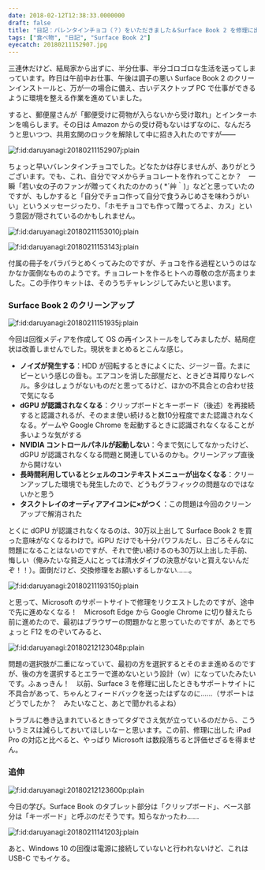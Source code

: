 ```yaml
---
date: 2018-02-12T12:38:33.0000000
draft: false
title: "日記：バレンタインチョコ（？）をいただきました＆Surface Book 2 を修理に出す決意をした"
tags: ["食べ物", "日記", "Surface Book 2"]
eyecatch: 20180211152907.jpg
---
```

<p>三連休だけど、結局家から出ずに、半分仕事、半分ゴロゴロな生活を送ってしまっています。昨日は午前中お仕事、午後は調子の悪い Surface Book 2 のクリーンインストールと、万が一の場合に備え、古いデスクトップ PC で仕事ができるように環境を整える作業を進めていました。</p><p>すると、郵便屋さんが「郵便受けに荷物が入らないから受け取れ」とインターホンを鳴らします。その日は Amazon からの受け荷もないはずなのに、なんだろうと思いつつ、共用玄関のロックを解除して中に招き入れたのですが――</p><p><span itemscope itemtype="http://schema.org/Photograph"><img src="20180211152907.jpg" alt="f:id:daruyanagi:20180211152907j:plain" title="f:id:daruyanagi:20180211152907j:plain" class="hatena-fotolife" itemprop="image"></span></p><p>ちょっと早いバレンタインチョコでした。どなたかは存じませんが、ありがとうございます。でも、これ、自分でマメからチョコレートを作れってことか？　一瞬「若い女の子のファンが贈ってくれたのかのぅ( *´艸｀)」などと思っていたのですが、もしかすると「自分でチョコ作って自分で食うみじめさを味わうがいい」というメッセージったり、「ホモチョコでも作って贈ってろよ、カス」という意図が隠されているのかもしれません。</p><p><span itemscope itemtype="http://schema.org/Photograph"><img src="20180211153010.jpg" alt="f:id:daruyanagi:20180211153010j:plain" title="f:id:daruyanagi:20180211153010j:plain" class="hatena-fotolife" itemprop="image"></span></p><p><span itemscope itemtype="http://schema.org/Photograph"><img src="20180211153143.jpg" alt="f:id:daruyanagi:20180211153143j:plain" title="f:id:daruyanagi:20180211153143j:plain" class="hatena-fotolife" itemprop="image"></span></p><p>付属の冊子をパラパラとめくってみたのですが、チョコを作る過程というのはなかなか面倒なもののようです。チョコレートを作るヒトへの尊敬の念が高まりました。この手作りキットは、そのうちチャレンジしてみたいと思います。</p>

<div class="section">
<h3>Surface Book 2 のクリーンアップ</h3>
<p><span itemscope itemtype="http://schema.org/Photograph"><img src="20180211151935.jpg" alt="f:id:daruyanagi:20180211151935j:plain" title="f:id:daruyanagi:20180211151935j:plain" class="hatena-fotolife" itemprop="image"></span></p><p>今回は回復メディアを作成して OS の再インストールをしてみましたが、結局症状は改善しませんでした。現状をまとめるとこんな感じ。</p>

<ul>
<li><b>ノイズが発生する</b>：HDD が回転するときによくにた、ジージー音。たまにピーという感じの音も。エアコンを消した部屋だと、ときどき耳障りなレベル。多少はしょうがないものだと思ってるけど、ほかの不具合との合わせ技で気になる</li>
<li><b>dGPU が認識されなくなる</b>：クリップボードとキーボード（後述）を再接続すると認識されるが、そのまま使い続けると数10分程度でまた認識されなくなる。ゲームや Google Chrome を起動するときに認識されなくなることが多いような気がする</li>
<li><b>NVIDIA コントロールパネルが起動しない</b>：今まで気にしてなかったけど、dGPU が認識されなくなる問題と関連しているのかも。クリーンアップ直後から開けない</li>
<li><b>長時間利用しているとシェルのコンテキストメニューが出なくなる</b>：クリーンアップした環境でも発生したので、どうもグラフィックの問題なのではないかと思う</li>
<li><b>タスクトレイのオーディアアイコンに×がつく</b>：この問題は今回のクリーンアップで解消された</li>
</ul><p>とくに dGPU が認識されなくなるのは、30万以上出して Surface Book 2 を買った意味がなくなるわけで。iGPU だけでも十分パワフルだし、日ごろそんなに問題になることはないのですが、それで使い続けるのも30万以上出した手前、悔しい（俺みたいな貧乏人にとっては清水ダイブの決意がないと買えないんだぞ！！）。面倒だけど、交換修理をお願いするしかない……。</p><p><span itemscope itemtype="http://schema.org/Photograph"><img src="20180211193150.jpg" alt="f:id:daruyanagi:20180211193150j:plain" title="f:id:daruyanagi:20180211193150j:plain" class="hatena-fotolife" itemprop="image"></span></p><p>と思って、Microsoft のサポートサイトで修理をリクエストしたのですが、途中で先に進めなくなる！　Microsoft Edge から Google Chrome に切り替えたら前に進めたので、最初はブラウザーの問題かなと思っていたのですが、あとでちょっと F12 をのぞいてみると、</p><p><span itemscope itemtype="http://schema.org/Photograph"><img src="20180212123048.png" alt="f:id:daruyanagi:20180212123048p:plain" title="f:id:daruyanagi:20180212123048p:plain" class="hatena-fotolife" itemprop="image"></span></p><p>問題の選択肢が二重になっていて、最初の方を選択するとそのまま進めるのですが、後の方を選択するとエラーで進めないという設計（ｗ）になっていたみたいです。ふぁっきん！　以前、Surface 3 を修理に出したときもサポートサイトに不具合があって、ちゃんとフィードバックを送ったはずなのに……（サポートはどうでしたか？　みたいなこと、あとで聞かれるよね）</p><p>トラブルに巻き込まれているときってタダでさえ気が立っているのだから、こういうミスは減らしておいてほしいなーと思います。この前、修理に出した iPad Pro の対応と比べると、やっぱり Microsoft は数段落ちると評価せざるを得ません。</p>

</div>
<div class="section">
<h3>追伸</h3>
<p><span itemscope itemtype="http://schema.org/Photograph"><img src="20180212123600.png" alt="f:id:daruyanagi:20180212123600p:plain" title="f:id:daruyanagi:20180212123600p:plain" class="hatena-fotolife" itemprop="image"></span></p><p>今日の学び。Surface Book のタブレット部分は「クリップボード」、ベース部分は「キーボード」と呼ぶのだそうです。知らなかったわ……</p><p><span itemscope itemtype="http://schema.org/Photograph"><img src="20180211141203.jpg" alt="f:id:daruyanagi:20180211141203j:plain" title="f:id:daruyanagi:20180211141203j:plain" class="hatena-fotolife" itemprop="image"></span></p><p>あと、Windows 10 の回復は電源に接続していないと行われないけど、これは USB-C でもイケる。</p>

</div>